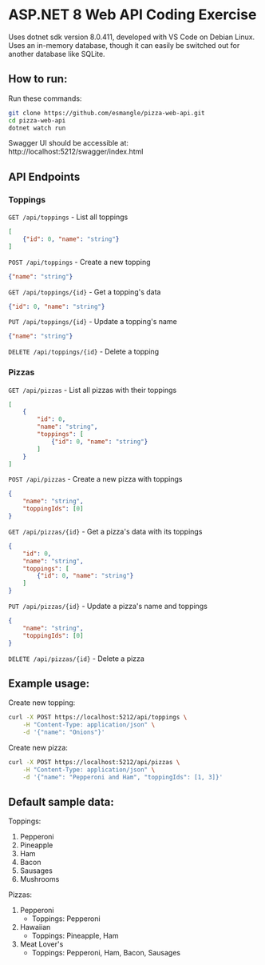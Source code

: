 # ASP.NET 8 Web API Coding Exercise

Uses dotnet sdk version 8.0.411, developed with VS Code on Debian Linux. Uses an in-memory database, though it can easily be switched out for another database like SQLite.

## How to run:
Run these commands:
```bash
git clone https://github.com/esmangle/pizza-web-api.git
cd pizza-web-api
dotnet watch run
```
Swagger UI should be accessible at: http://localhost:5212/swagger/index.html

## API Endpoints

### Toppings

`GET /api/toppings` - List all toppings
```json
[
	{"id": 0, "name": "string"}
]
```

`POST /api/toppings` - Create a new topping
```json
{"name": "string"}
```

`GET /api/toppings/{id}` - Get a topping's data
```json
{"id": 0, "name": "string"}
```

`PUT /api/toppings/{id}` - Update a topping's name
```json
{"name": "string"}
```

`DELETE /api/toppings/{id}` - Delete a topping

### Pizzas

`GET /api/pizzas` - List all pizzas with their toppings
```json
[
	{
		"id": 0,
		"name": "string",
		"toppings": [
			{"id": 0, "name": "string"}
		]
	}
]
```

`POST /api/pizzas` - Create a new pizza with toppings
```json
{
	"name": "string",
	"toppingIds": [0]
}
```

`GET /api/pizzas/{id}` - Get a pizza's data with its toppings
```json
{
	"id": 0,
	"name": "string",
	"toppings": [
		{"id": 0, "name": "string"}
	]
}
```

`PUT /api/pizzas/{id}` - Update a pizza's name and toppings
```json
{
	"name": "string",
	"toppingIds": [0]
}
```

`DELETE /api/pizzas/{id}` - Delete a pizza

## Example usage:

Create new topping:
```bash
curl -X POST https://localhost:5212/api/toppings \
	-H "Content-Type: application/json" \
	-d '{"name": "Onions"}'
```

Create new pizza:
```bash
curl -X POST https://localhost:5212/api/pizzas \
	-H "Content-Type: application/json" \
	-d '{"name": "Pepperoni and Ham", "toppingIds": [1, 3]}'
```

## Default sample data:
Toppings:
1. Pepperoni
2. Pineapple
3. Ham
4. Bacon
5. Sausages
6. Mushrooms

Pizzas:
1. Pepperoni
   - Toppings: Pepperoni
2. Hawaiian
   - Toppings: Pineapple, Ham
3. Meat Lover's
   - Toppings: Pepperoni, Ham, Bacon, Sausages
